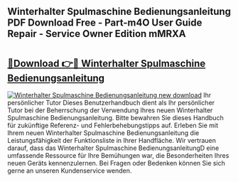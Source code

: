 ## Winterhalter Spulmaschine Bedienungsanleitung PDF Download Free - Part-m4O User Guide Repair - Service Owner Edition mMRXA

# <h2><a href="http://df4bbv5.blite.top/?on=Winterhalter+Spulmaschine+Bedienungsanleitung">🔗Download 👉🔴 Winterhalter Spulmaschine Bedienungsanleitung</a></h2>

[![Winterhalter Spulmaschine Bedienungsanleitung new download](https://i.imgur.com/lujVjoI.png)](http://df4bbv5.blite.top/?on=Winterhalter+Spulmaschine+Bedienungsanleitung)
Ihr persönlicher Tutor Dieses Benutzerhandbuch dient als Ihr persönlicher Tutor bei der Beherrschung der Verwendung Ihres neuen Winterhalter Spulmaschine Bedienungsanleitung. Bitte bewahren Sie dieses Handbuch für zukünftige Referenz- und Fehlerbehebungstipps auf. Erleben Sie mit Ihrem neuen Winterhalter Spulmaschine Bedienungsanleitung die Leistungsfähigkeit der Funktionsliste in Ihrer Handfläche. Wir vertrauen darauf, dass das Winterhalter Spulmaschine BedienungsanleitungD eine umfassende Ressource für Ihre Bemühungen war, die Besonderheiten Ihres neuen Geräts kennenzulernen. Bei Fragen oder Bedenken können Sie sich gerne an unseren Kundenservice wenden.
